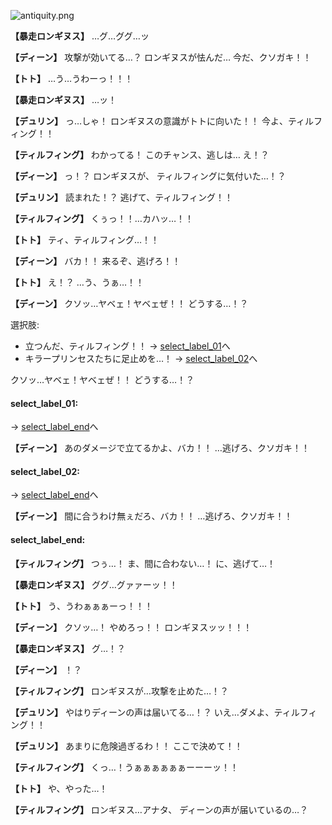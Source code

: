 
![antiquity.png](../images/backgrounds/antiquity.png)

**【暴走ロンギヌス】**
…グ…ググ…ッ

**【ディーン】**
攻撃が効いてる…？
ロンギヌスが怯んだ…
今だ、クソガキ！！

**【トト】**
…う…うわーっ！！！

**【暴走ロンギヌス】**
…ッ！

**【デュリン】**
っ…しゃ！
ロンギヌスの意識がトトに向いた！！
今よ、ティルフィング！！

**【ティルフィング】**
わかってる！
このチャンス、逃しは…
え！？

**【ディーン】**
っ！？
ロンギヌスが、
ティルフィングに気付いた…！？

**【デュリン】**
読まれた！？
逃げて、ティルフィング！！

**【ティルフィング】**
くぅっ！！…カハッ…！！

**【トト】**
ティ、ティルフィング…！！

**【ディーン】**
バカ！！
来るぞ、逃げろ！！

**【トト】**
え！？
…う、うぁ…！！

**【ディーン】**
クソッ…ヤベェ！ヤベェぜ！！
どうする…！？

選択肢:
- 立つんだ、ティルフィング！！ → [select_label_01](#select_label_01)へ
- キラープリンセスたちに足止めを…！ → [select_label_02](#select_label_02)へ

クソッ…ヤベェ！ヤベェぜ！！
どうする…！？

#### select_label_01:
 → [select_label_end](#select_label_end)へ

**【ディーン】**
あのダメージで立てるかよ、バカ！！
…逃げろ、クソガキ！！

#### select_label_02:
 → [select_label_end](#select_label_end)へ

**【ディーン】**
間に合うわけ無ぇだろ、バカ！！
…逃げろ、クソガキ！！

#### select_label_end:

**【ティルフィング】**
つぅ…！
ま、間に合わない…！
に、逃げて…！

**【暴走ロンギヌス】**
ググ…グァァーッ！！

**【トト】**
う、うわぁぁぁーっ！！！

**【ディーン】**
クソッ…！
やめろっ！！
ロンギヌスッッ！！！

**【暴走ロンギヌス】**
グ…！？

**【ディーン】**
！？

**【ティルフィング】**
ロンギヌスが…攻撃を止めた…！？

**【デュリン】**
やはりディーンの声は届いてる…！？
いえ…ダメよ、ティルフィング！！

**【デュリン】**
あまりに危険過ぎるわ！！
ここで決めて！！

**【ティルフィング】**
くっ…！うぁぁぁぁぁぁーーーッ！！

**【トト】**
や、やった…！

**【ティルフィング】**
ロンギヌス…アナタ、
ディーンの声が届いているの…？